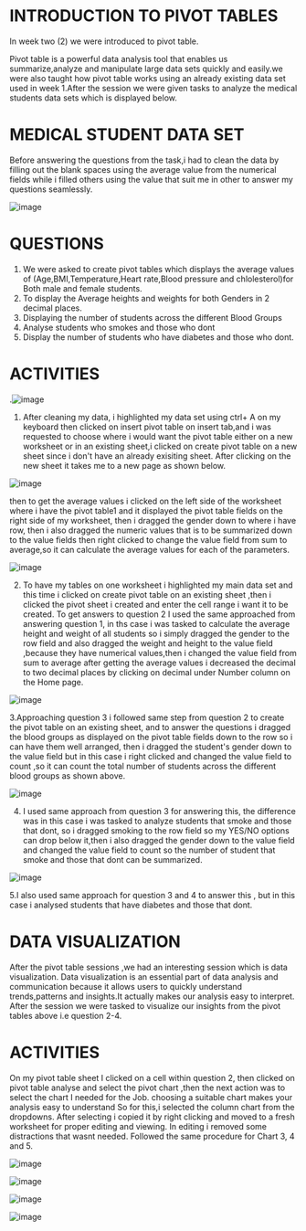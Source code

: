 # INTRODUCTION TO PIVOT TABLES
 In week two (2) we were introduced to pivot table.

 Pivot table is a powerful data analysis tool that enables us summarize,analyze and manipulate large data sets quickly and easily.we were also taught how pivot table works using an already existing data set used in week 1.After the session we were given tasks to analyze the medical students data sets which is displayed below.

# MEDICAL STUDENT DATA SET
Before answering the questions from the task,i had to clean the data by filling out the blank spaces using the average value from the numerical fields while i filled others using the value that suit me in other to answer my questions seamlessly.

![image](https://github.com/Maris27/Tasks-on-Pivot-Tables-And-Data-Visualization/assets/140453106/44d2977d-3381-4d04-b9ec-299559f37a8c)


# QUESTIONS
1. We were asked to create pivot tables which displays the average values of (Age,BMI,Temperature,Heart rate,Blood pressure and chlolesterol)for Both male and female students.
2. To display the Average heights and weights for both Genders in 2 decimal places.
3. Displaying the number of students across the different Blood Groups
4. Analyse students who smokes and those who dont
5. Display the number of students who have diabetes and those who dont.

# ACTIVITIES
.![image](https://github.com/Maris27/TASK-1-On-Pivot-Tables/assets/140453106/6897c19f-9e4f-4467-9090-779027ad8278)

1. After cleaning my data, i highlighted my data set using ctrl+ A on my keyboard then clicked on insert pivot table on insert tab,and i was requested to choose where i would want the pivot table either on a new worksheet or in an existing sheet,i clicked on create pivot table on a new sheet since i don't have an already exisiting sheet. After clicking on the new sheet it takes me to a new page as shown below.

![image](https://github.com/Maris27/TASK-1-On-Pivot-Tables/assets/140453106/39196a34-347b-4065-bd40-0bf4aef2f493)

then to get the average values i clicked on the left side of the worksheet where i have the pivot table1 and it displayed the pivot table fields on the right side of my worksheet, then i dragged the gender down to where i have row, then i also dragged the numeric values that is to be summarized down to the value fields then right clicked to change the value field from sum to average,so it can calculate the average values for each of the parameters.


![image](https://github.com/Maris27/TASK-1-On-Pivot-Tables/assets/140453106/4b30ec0e-8338-4bc2-af09-a76f47e0169e)

2. To have my tables on one worksheet i highlighted my main data set and this time i clicked on create pivot table on an existing sheet ,then i clicked the pivot sheet i created and enter the cell range i want it to be created.
To get answers to question 2 I used the same approached from answering question 1, in ths case i was tasked to calculate the average height and weight of all students so i simply dragged the gender to the row field and also dragged the weight and height to the value field ,because they have numerical values,then i changed the value field from sum to average after getting the average values i decreased the decimal to two decimal places by clicking on decimal under Number column on the Home page.


![image](https://github.com/Maris27/TASK-1-On-Pivot-Tables/assets/140453106/4e074a5f-9ee4-468d-9623-c2a9add60ee7)

3.Approaching question 3 i followed same step from question 2 to create the pivot table on an existing sheet, and to answer the questions i dragged the blood groups as displayed on the pivot table fields down to the row so i can have them well arranged, then i dragged the student's gender down to the value field but in this case i right clicked and changed the value field to count ,so it can count the total number of students across the different blood groups as shown above.


![image](https://github.com/Maris27/TASK-1-On-Pivot-Tables/assets/140453106/eb44ab73-55b6-46d6-a2ee-7202681b6fc2)

4. I used same approach from question 3 for answering this, the difference was in this case i was tasked to analyze students that smoke and those that dont, so i dragged smoking to the row field so my YES/NO options can drop below it,then i also dragged the gender down to the value field and changed the value field to count so the number of student that smoke and those that dont can be summarized.


![image](https://github.com/Maris27/TASK-1-On-Pivot-Tables/assets/140453106/1dbbd3d1-e60a-4d36-83f6-a92f45f7e14b)

5.I also used same approach for question 3 and 4 to answer this , but in this case i analysed students that have diabetes and those that dont.






# DATA VISUALIZATION

After the pivot table sessions ,we had an interesting session which is  data visualization. Data visualization is an essential part of data analysis and communication because it allows users to quickly understand trends,patterns and insights.It actually makes our analysis easy to interpret. After the session we were tasked to visualize our insights from the pivot tables above i.e question 2-4.


# ACTIVITIES

On my pivot table sheet I clicked on a cell within question 2, then clicked on pivot table analyse and select the  pivot chart ,then the next action was to select the chart I needed for the Job. choosing a suitable chart makes your analysis easy to understand So for this,i selected the column chart from the dropdowns. After selecting i copied it by right clicking and moved to a fresh worksheet for proper editing and viewing.
In editing i removed some distractions that wasnt needed. 
Followed the same procedure for Chart 3, 4 and 5.




![image](https://github.com/Maris27/Tasks-on-Pivot-Tables-And-Data-Visualization/assets/140453106/412d006f-54e8-41c7-872f-3f9561349b26)





![image](https://github.com/Maris27/Tasks-on-Pivot-Tables-And-Data-Visualization/assets/140453106/9a315a08-3b19-4a0a-a6d4-f3998961ec8a)




![image](https://github.com/Maris27/Tasks-on-Pivot-Tables-And-Data-Visualization/assets/140453106/22e96e08-811b-4893-9ae5-0e9d7bc4fe20)




![image](https://github.com/Maris27/Tasks-on-Pivot-Tables-And-Data-Visualization/assets/140453106/e69d9b40-8f19-4949-bb31-7fc15512452d)


